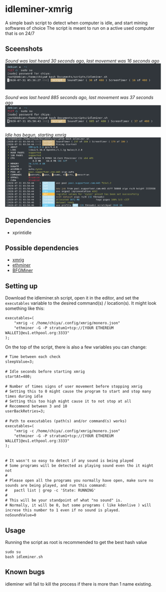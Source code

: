 # idleminer-xmrig
A simple bash script to detect when computer is idle, and start mining softwares of choice
The script is meant to run on a active used computer that is on 24/7

## Sceenshots
*Sound was last heard 30 seconds ago, last movement was 16 seconds ago*
![counting up](/screenshots/Screenshot_20200731_053636.png "counting up")

*Sound was last heard 885 seconds ago, last movement was 37 seconds ago*
![counting up](/screenshots/Screenshot_20200731_055052.png "counting up")

*Idle has begun, starting xmrig*
![Running and starting](/screenshots/Screenshot_20200731_041305.png "Running and starting")

## Dependencies
- xprintidle

## Possible dependencies
- [xmrig](https://github.com/xmrig/xmrig)
- [ethminer](https://github.com/ethereum-mining/ethminer)
- [BFGMiner](http://bfgminer.org/)

## Setting up
Download the idleminer.sh script, open it in the editor, and set the `executables` variable to the desired command(s) / location(s).
It might look something like this:

    executables=(
        "xmrig -c /home/chiya/.config/xmrig/monero.json"
        "ethminer -G -P stratum1+tcp://[YOUR ETHEREUM WALLET]@eu1.ethpool.org:3333"
    );

On the top of the script, there is also a few variables you can change:

    # Time between each check
    sleepValue=3;
    
    # Idle seconds before starting xmrig
    startAt=480;
    
    # Number of times signs of user movement before stopping xmrig
    # Setting this to 0 might cause the program to start and stop many times during idle
    # Setting this too high might cause it to not stop at all
    # Recommend between 3 and 10
    userBackRetries=3;
    
    # Path to executables (path(s) and/or command(s) works)
    executables=(
        "xmrig -c /home/chiya/.config/xmrig/monero.json"
        "ethminer -G -P stratum1+tcp://[YOUR ETHEREUM WALLET]@eu1.ethpool.org:3333"
    );
    
    
    # It wasn't so easy to detect if any sound is being played
    # Some programs will be detected as playing sound even tho it might not
    #
    # Please open all the programs you normally have open, make sure no sounds are being played, and run this command:
    #   pactl list | grep -c 'State: RUNNING'
    #
    # This will be your standpoint of what "no sound" is.
    # Normally, it will be 0, but some programs ( like kdenlive ) will increse this number to 1 even if no sound is played.
    noSoundValue=0

## Usage
Running the script as root is recommended to get the best hash value

    sudo su
    bash idleminer.sh

## Known bugs
idleminer will fail to kill the process if there is more than 1 name existing.

